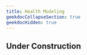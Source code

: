 ```yaml
---
title: Health Modeling
geekdocCollapseSection: true
geekdocHidden: true
---
```


## Under Construction
